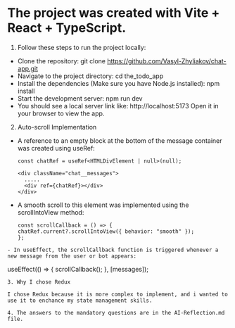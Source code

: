 # The project was created with Vite + React + TypeScript.

1. Follow these steps to run the project locally:

- Clone the repository:
  git clone https://github.com/Vasyl-Zhyliakov/chat-app.git
- Navigate to the project directory:
  cd the_todo_app
- Install the dependencies (Make sure you have Node.js installed):
  npm install
- Start the development server:
  npm run dev
- You should see a local server link like:
  http://localhost:5173
  Open it in your browser to view the app.

2. Auto-scroll Implementation

- A reference to an empty block at the bottom of the message container was created using useRef:

  ```
  const chatRef = useRef<HTMLDivElement | null>(null);

  <div className="chat__messages">
    .....
    <div ref={chatRef}></div>
  </div>
  ```

- A smooth scroll to this element was implemented using the scrollIntoView method:
  ```
  const scrollCallback = () => {
  chatRef.current?.scrollIntoView({ behavior: "smooth" });
  };
```
- In useEffect, the scrollCallback function is triggered whenever a new message from the user or bot appears:
```
  useEffect(() => {
  scrollCallback();
  }, [messages]);
```
3. Why I chose Redux

I chose Redux because it is more complex to implement, and i wanted to use it to enchance my state management skills.

4. The answers to the mandatory questions are in the AI-Reflection.md file.
